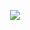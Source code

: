 <p align="center"

[![](https://i.postimg.cc/cCCCBDfM/image.png)](https://i.postimg.cc/cHqXmwPL/image.png)

<p aligen="center"

</p
